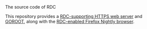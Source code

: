 The source code of RDC

This repository provides a [RDC-supporting HTTPS web server](https://github.com/revtls/revtls/server) and [GOROOT](https://github.com/revtls/revtls/go), along with the [RDC-enabled Firefox Nightly browser](https://github.com/revtls/revtls/browser).